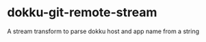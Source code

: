 dokku-git-remote-stream
=======================

A stream transform to parse dokku host and app name from a string

